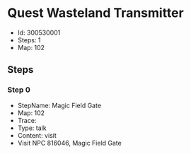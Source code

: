 # Quest Wasteland Transmitter

- Id: 300530001
- Steps: 1
- Map: 102

## Steps

### Step 0
- StepName:  Magic Field Gate
- Map:  102
- Trace:  
- Type:  talk
- Content:  visit
- Visit NPC 816046, Magic Field Gate



